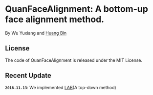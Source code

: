 # QuanFaceAlignment: A bottom-up face alignment method.

By Wu Yuxiang and [Huang Bin](https://github.com/Isaver23)

## License

The code of QuanFaceAlignment is released under the MIT License.

## Recent Update

**`2018.11.13`**: We implemented [LAB](https://github.com/wywu/LAB)(A top-down method)
